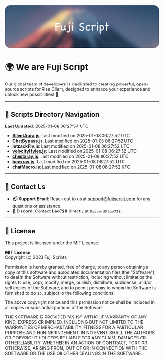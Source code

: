 ![Banner](.github/b.webp)

# 🌍 **We are Fuji Script**

Our global team of developers is dedicated to creating powerful, open-source scripts for Rise Client, designed to enhance your experience and unlock new possibilities! 🌟

---
<!-- SCRIPTS_NAVIGATION_START -->
## 📂 **Scripts Directory Navigation**

**Last Updated**: 2025-01-08 06:27:54 UTC

- **[SilentAura.js](scripts/SilentAura.js)**: Last modified on 2025-01-08 06:27:52 UTC
- **[ChatBypass.js](scripts/ChatBypass.js)**: Last modified on 2025-01-08 06:27:52 UTC
- **[jetpackFly.js](scripts/jetpackFly.js)**: Last modified on 2025-01-08 06:27:52 UTC
- **[velocityHylex.js](scripts/velocityHylex.js)**: Last modified on 2025-01-08 06:27:52 UTC
- **[chestxray.js](scripts/chestxray.js)**: Last modified on 2025-01-08 06:27:52 UTC
- **[bedxray.js](scripts/bedxray.js)**: Last modified on 2025-01-08 06:27:52 UTC
- **[chatMacro.js](scripts/chatMacro.js)**: Last modified on 2025-01-08 06:27:52 UTC

<!-- SCRIPTS_NAVIGATION_END -->

---

## 💬 **Contact Us**  
- 📬 **Support Email**: Reach out to us at [support@fujiscript.com](mailto:support@fujiscript.com) for any questions or assistance.  
- 💬 **Discord**: Contact **Leo728** directly at `Discord@leo728`.

---

## 📜 **License**

This project is licensed under the MIT License.  

**MIT License**  
Copyright (c) 2023 Fuji Scripts  

Permission is hereby granted, free of charge, to any person obtaining a copy of this software and associated documentation files (the "Software"), to deal in the Software without restriction, including without limitation the rights to use, copy, modify, merge, publish, distribute, sublicense, and/or sell copies of the Software, and to permit persons to whom the Software is furnished to do so, subject to the following conditions:  

The above copyright notice and this permission notice shall be included in all copies or substantial portions of the Software.  

THE SOFTWARE IS PROVIDED "AS IS", WITHOUT WARRANTY OF ANY KIND, EXPRESS OR IMPLIED, INCLUDING BUT NOT LIMITED TO THE WARRANTIES OF MERCHANTABILITY, FITNESS FOR A PARTICULAR PURPOSE AND NONINFRINGEMENT. IN NO EVENT SHALL THE AUTHORS OR COPYRIGHT HOLDERS BE LIABLE FOR ANY CLAIM, DAMAGES OR OTHER LIABILITY, WHETHER IN AN ACTION OF CONTRACT, TORT OR OTHERWISE, ARISING FROM, OUT OF OR IN CONNECTION WITH THE SOFTWARE OR THE USE OR OTHER DEALINGS IN THE SOFTWARE.  
